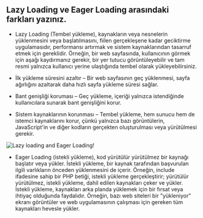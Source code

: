 ## Lazy Loading ve Eager Loading arasındaki farkları yazınız.


- Lazy Loading (Tembel yükleme), kaynakların veya nesnelerin yüklenmesini veya başlatılmasını, fiilen gerçekleşene kadar geciktirme uygulamasıdır, 
performansı artırmak ve sistem kaynaklarından tasarruf etmek için gereklidir. Örneğin, bir web sayfasında, kullanıcının
görmek için aşağı kaydırmanız gerekir, bir yer tutucu görüntüleyebilir ve tam resmi yalnızca kullanıcı yerine ulaştığında tembel olarak yükleyebilirsiniz.

- İlk yükleme süresini azaltır – Bir web sayfasının geç yüklenmesi, sayfa ağırlığını azaltarak daha hızlı sayfa yükleme süresi sağlar.
- Bant genişliği koruması – Geç yükleme, içeriği yalnızca istendiğinde kullanıcılara sunarak bant genişliğini korur.
- Sistem kaynaklarının korunması – Tembel yükleme, hem sunucu hem de istemci kaynaklarını korur, çünkü yalnızca bazı görüntülerin, JavaScript'in ve diğer kodların gerçekten oluşturulması veya yürütülmesi gerekir.

![Lazy loading and Eager Loading!](https://www.imperva.com/learn/wp-content/uploads/sites/13/2019/01/Lazy-Loading-2.jpg.webp)

- Eager Loading (istekli yükleme), kod yürütülür yürütülmez bir kaynağı başlatır veya yükler. İstekli yükleme, 
bir kaynak tarafından başvurulan ilgili varlıkların önceden yüklenmesini de içerir. Örneğin, include ifadesine 
sahip bir PHP betiği, istekli yükleme gerçekleştirir; yürütülür yürütülmez, istekli yükleme, dahil edilen kaynakları çeker ve yükler.
İstekli yükleme, kaynakları arka planda yüklemek için bir fırsat veya ihtiyaç olduğunda faydalıdır. 
Örneğin, bazı web siteleri bir "yükleniyor" ekranı görüntüler ve web uygulamasının çalışması için gereken tüm kaynakları hevesle yükler.



